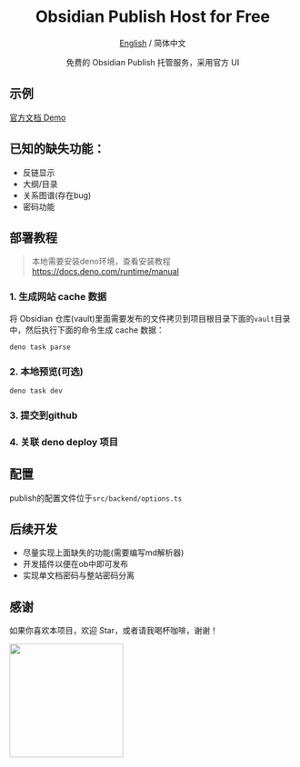 <div align="center">

<h1 align="center">Obsidian Publish Host for Free</h1>

[English](./README.md) / 简体中文

免费的 Obsidian Publish 托管服务，采用官方 UI
</div>

## 示例

[官方文档 Demo](https://obs.deno.dev)

## 已知的缺失功能：

- 反链显示
- 大纲/目录
- 关系图谱(存在bug)
- 密码功能

## 部署教程

> 本地需要安装deno环境，查看安装教程 https://docs.deno.com/runtime/manual

### 1. 生成网站 cache 数据
将 Obsidian 仓库(vault)里面需要发布的文件拷贝到项目根目录下面的`vault`目录中，然后执行下面的命令生成 cache 数据：
```shell
deno task parse
```

### 2. 本地预览(可选)
```shell
deno task dev
```

### 3. 提交到github

### 4. 关联 deno deploy 项目


## 配置

publish的配置文件位于`src/backend/options.ts`

## 后续开发

- 尽量实现上面缺失的功能(需要编写md解析器)
- 开发插件以便在ob中即可发布
- 实现单文档密码与整站密码分离

## 感谢

如果你喜欢本项目，欢迎 Star，或者请我喝杯咖啡，谢谢！

[<img style="float:left" src="https://user-images.githubusercontent.com/14358394/115450238-f39e8100-a21b-11eb-89d0-fa4b82cdbce8.png" width="200">](https://ko-fi.com/Y8Y3VBAML)
